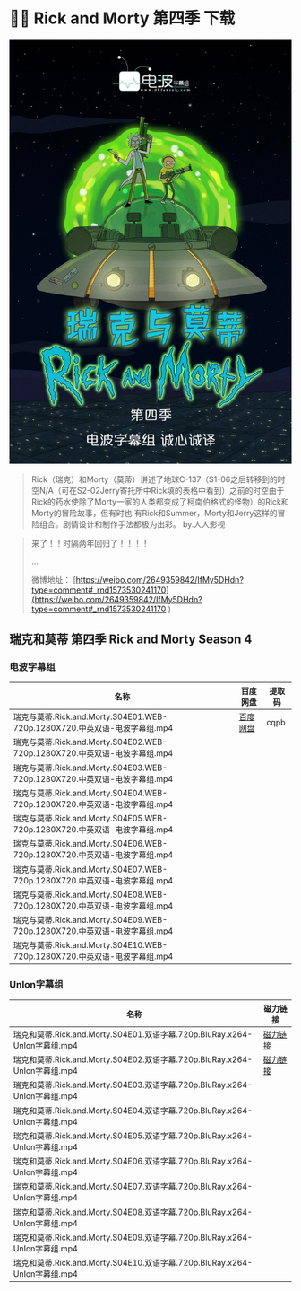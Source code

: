 # 👴👦 Rick and Morty 第四季 下载

![9dea05e2ly1g8um3vp65wj20xc1e01fu](\imgs\video\2019\9dea05e2ly1g8um3vp65wj20xc1e01fu.jpg)

>  Rick（瑞克）和Morty（莫蒂）讲述了地球C-137（S1-06之后转移到的时空N/A（可在S2-02Jerry寄托所中Rick填的表格中看到）之前的时空由于Rick的药水使除了Morty一家的人类都变成了柯南伯格式的怪物）的Rick和Morty的冒险故事，但有时也 有Rick和Summer，Morty和Jerry这样的冒险组合。剧情设计和制作手法都极为出彩。    by.人人影视 

>  来了！！时隔两年回归了！！！！ 
>
> ...
>
> 微博地址： [https://weibo.com/2649359842/IfMy5DHdn?type=comment#_rnd1573530241170](https://weibo.com/2649359842/IfMy5DHdn?type=comment#_rnd1573530241170 ) 

## 瑞克和莫蒂 第四季 Rick and Morty Season 4

### 电波字幕组

 

| 名称                                                         | 百度网盘                         | 提取码 |
| ------------------------------------------------------------ | -------------------------------- | ------ |
| 瑞克与莫蒂.Rick.and.Morty.S04E01.WEB-720p.1280X720.中英双语-电波字幕组.mp4 | [百度网盘](http://t.cn/Air5Ij5j) | cqpb   |
| 瑞克与莫蒂.Rick.and.Morty.S04E02.WEB-720p.1280X720.中英双语-电波字幕组.mp4 |                                  |        |
| 瑞克与莫蒂.Rick.and.Morty.S04E03.WEB-720p.1280X720.中英双语-电波字幕组.mp4 |                                  |        |
| 瑞克与莫蒂.Rick.and.Morty.S04E04.WEB-720p.1280X720.中英双语-电波字幕组.mp4 |                                  |        |
| 瑞克与莫蒂.Rick.and.Morty.S04E05.WEB-720p.1280X720.中英双语-电波字幕组.mp4 |                                  |        |
| 瑞克与莫蒂.Rick.and.Morty.S04E06.WEB-720p.1280X720.中英双语-电波字幕组.mp4 |                                  |        |
| 瑞克与莫蒂.Rick.and.Morty.S04E07.WEB-720p.1280X720.中英双语-电波字幕组.mp4 |                                  |        |
| 瑞克与莫蒂.Rick.and.Morty.S04E08.WEB-720p.1280X720.中英双语-电波字幕组.mp4 |                                  |        |
| 瑞克与莫蒂.Rick.and.Morty.S04E09.WEB-720p.1280X720.中英双语-电波字幕组.mp4 |                                  |        |
| 瑞克与莫蒂.Rick.and.Morty.S04E10.WEB-720p.1280X720.中英双语-电波字幕组.mp4 |                                  |        |

### UnIon字幕组

| 名称                                                         | 磁力链接                                                     |
| ------------------------------------------------------------ | ------------------------------------------------------------ |
| 瑞克和莫蒂.Rick.and.Morty.S04E01.双语字幕.720p.BluRay.x264-UnIon字幕组.mp4 | [磁力链接](magnet:?xt=urn:btih:9d71b7a0ec88277870171e4c9e9c2e032f98834e) |
| 瑞克和莫蒂.Rick.and.Morty.S04E02.双语字幕.720p.BluRay.x264-UnIon字幕组.mp4 | [磁力链接](magnet:?xt=urn:btih:b06cc7d39357fe933b282c9491933048b2d4f286) |
| 瑞克和莫蒂.Rick.and.Morty.S04E03.双语字幕.720p.BluRay.x264-UnIon字幕组.mp4 |                                                              |
| 瑞克和莫蒂.Rick.and.Morty.S04E04.双语字幕.720p.BluRay.x264-UnIon字幕组.mp4 |                                                              |
| 瑞克和莫蒂.Rick.and.Morty.S04E05.双语字幕.720p.BluRay.x264-UnIon字幕组.mp4 |                                                              |
| 瑞克和莫蒂.Rick.and.Morty.S04E06.双语字幕.720p.BluRay.x264-UnIon字幕组.mp4 |                                                              |
| 瑞克和莫蒂.Rick.and.Morty.S04E07.双语字幕.720p.BluRay.x264-UnIon字幕组.mp4 |                                                              |
| 瑞克和莫蒂.Rick.and.Morty.S04E08.双语字幕.720p.BluRay.x264-UnIon字幕组.mp4 |                                                              |
| 瑞克和莫蒂.Rick.and.Morty.S04E09.双语字幕.720p.BluRay.x264-UnIon字幕组.mp4 |                                                              |
| 瑞克和莫蒂.Rick.and.Morty.S04E10.双语字幕.720p.BluRay.x264-UnIon字幕组.mp4 |                                                              |





